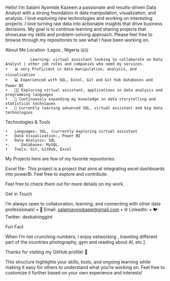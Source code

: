Hello! I’m Salami Ayomide Kazeem a passionate and results-driven Data Analyst with a strong foundation in data manipulation, visualization, and analysis. I love exploring new technologies and working on interesting projects .I love turning raw data into actionable insights that drive business decisions. My goal is to continue learning and sharing projects that showcase my skills and problem-solving approach.
Please feel free to browse through my repositories to see what I have been working on. 


About Me
             Location :Lagos , Nigeria 🇳🇬
             
               Learning: virtual assistant looking to collaborate on Data Analyst | other job roles and companies who need my services.
	•	📊 very Proficient in data manipulation, analysis, and visualization
	•	💻 Experienced with SQL, Excel, Git and Git hub databases and Power BI
	•	🧑‍💻 Exploring virtual assistant, applications in data analysis and programming languages 
	•	🧠 Continuously expanding my knowledge in data storytelling and statistical techniques
	•	🌱 Currently learning advanced SQL, virtual assistant and big data technologies

Technologies & Tools

	•	Languages: SQL, (currently exploring virtual assistant 
	•	Data Visualization:, Power BI
	•	Data Analysis: SQL
	•.     Databases: MySQL.
	•	Tools: Git, GitHub, Excel

My Projects here are few of my favorite repositories 

Excel file- This project is a project that aims at integrating excel dashboards into powerBi. Feel free to explore and contribute.


Feel free to check them out for more details on my work.

Get in Touch

I’m always open to collaboration, learning, and connecting with other data professionals!
	•	📧 Email: salamiayojobapp@gmail.com
	•	🌐 LinkedIn:
	•	🐦 Twitter: deskatringgint

Fun Fact

When I’m not crunching numbers, I enjoy networking , traveling different part of the countries photography, gym and reading about AI, etc.].

Thanks for visiting my GitHub profile! 🚀

This structure highlights your skills, tools, and ongoing learning while making it easy for others to understand what you’re working on. Feel free to customize it further based on your own experience and interests!
